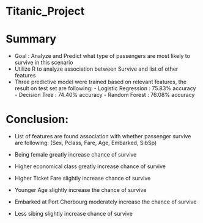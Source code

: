 # Titanic_Project


# Summary

* Goal : Analyze and Predict what type of passengers are most likely to survive in this scenario
* Utilize R to analyze association between Survive and list of other features
* Three predictive model were trained based on relevant features, the result on test set are following:
      - Logistic Regression : 75.83% accuracy
      - Decision Tree : 74.40% accuracy
      - Random Forest : 76.08% accuracy

# Conclusion:

- List of features are found association with whether passenger survive are following:
  (Sex, Pclass, Fare, Age, Embarked, SibSp)
  
- Being female greatly increase chance of survive
- Higher economical class greatly increase chance of survive
- Higher Ticket Fare slightly increase chance of survive
- Younger Age slightly increase the chance of survive
- Embarked at Port Cherbourg moderately increase the chance of survive
- Less sibing slightly increase chance of survive

